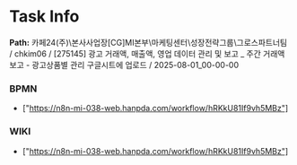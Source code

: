 # Task Info

**Path:** 카페24(주)\본사사업장\[CG]MI본부\마케팅센터\성장전략그룹\그로스파트너팀 / chkim06 / [275145] 광고 거래액, 매출액, 영업 데이터 관리 및 보고 _ 주간 거래액 보고 - 광고상품별 관리 구글시트에 업로드 / 2025-08-01_00-00-00

### BPMN
- ["https://n8n-mi-038-web.hanpda.com/workflow/hRKkU81If9vh5MBz"]

### WIKI
- ["https://n8n-mi-038-web.hanpda.com/workflow/hRKkU81If9vh5MBz"]

